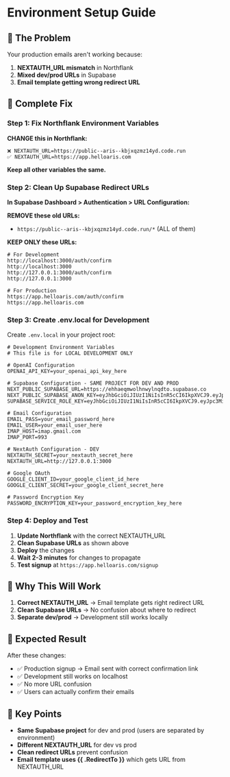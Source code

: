 # Environment Setup Guide

## 🎯 The Problem
Your production emails aren't working because:
1. **NEXTAUTH_URL mismatch** in Northflank
2. **Mixed dev/prod URLs** in Supabase
3. **Email template getting wrong redirect URL**

## 🔧 Complete Fix

### Step 1: Fix Northflank Environment Variables

**CHANGE this in Northflank:**
```
❌ NEXTAUTH_URL=https://public--aris--kbjxqzmz14yd.code.run
✅ NEXTAUTH_URL=https://app.helloaris.com
```

**Keep all other variables the same.**

### Step 2: Clean Up Supabase Redirect URLs

**In Supabase Dashboard > Authentication > URL Configuration:**

**REMOVE these old URLs:**
- `https://public--aris--kbjxqzmz14yd.code.run/*` (ALL of them)

**KEEP ONLY these URLs:**
```
# For Development
http://localhost:3000/auth/confirm
http://localhost:3000
http://127.0.0.1:3000/auth/confirm
http://127.0.0.1:3000

# For Production  
https://app.helloaris.com/auth/confirm
https://app.helloaris.com
```

### Step 3: Create .env.local for Development

Create `.env.local` in your project root:

```env
# Development Environment Variables
# This file is for LOCAL DEVELOPMENT ONLY

# OpenAI Configuration
OPENAI_API_KEY=your_openai_api_key_here

# Supabase Configuration - SAME PROJECT FOR DEV AND PROD
NEXT_PUBLIC_SUPABASE_URL=https://ehhaeqmwolhnwylnqdto.supabase.co
NEXT_PUBLIC_SUPABASE_ANON_KEY=eyJhbGciOiJIUzI1NiIsInR5cCI6IkpXVCJ9.eyJpc3MiOiJzdXBhYmFzZSIsInJlZiI6ImVoaGFlcW13b2xobnd5bG5xZHRvIiwicm9sZSI6ImFub24iLCJpYXQiOjE3NDk1NDYzMDYsImV4cCI6MjA2NTEyMjMwNn0.NTEF0Gm7vIfHUMTnKrX9I4vcFyR6Faur6VOrKmcXQFM
SUPABASE_SERVICE_ROLE_KEY=eyJhbGciOiJIUzI1NiIsInR5cCI6IkpXVCJ9.eyJpc3MiOiJzdXBhYmFzZSIsInJlZiI6ImVoaGFlcW13b2xobnd5bG5xZHRvIiwicm9sZSI6InNlcnZpY2Vfcm9sZSIsImlhdCI6MTc0OTU0NjMwNiwiZXhwIjoyMDY1MTIyMzA2fQ.9w93pq4uAv3Qe2v44_cD6eDDrZilsxX1WjBjJ6dDUyA

# Email Configuration
EMAIL_PASS=your_email_password_here
EMAIL_USER=your_email_user_here
IMAP_HOST=imap.gmail.com
IMAP_PORT=993

# NextAuth Configuration - DEV
NEXTAUTH_SECRET=your_nextauth_secret_here
NEXTAUTH_URL=http://127.0.0.1:3000

# Google OAuth
GOOGLE_CLIENT_ID=your_google_client_id_here
GOOGLE_CLIENT_SECRET=your_google_client_secret_here

# Password Encryption Key
PASSWORD_ENCRYPTION_KEY=your_password_encryption_key_here
```

### Step 4: Deploy and Test

1. **Update Northflank** with the correct NEXTAUTH_URL
2. **Clean Supabase URLs** as shown above
3. **Deploy** the changes
4. **Wait 2-3 minutes** for changes to propagate
5. **Test signup** at `https://app.helloaris.com/signup`

## 🎯 Why This Will Work

1. **Correct NEXTAUTH_URL** → Email template gets right redirect URL
2. **Clean Supabase URLs** → No confusion about where to redirect
3. **Separate dev/prod** → Development still works locally

## 🚀 Expected Result

After these changes:
- ✅ Production signup → Email sent with correct confirmation link
- ✅ Development still works on localhost
- ✅ No more URL confusion
- ✅ Users can actually confirm their emails

## 📝 Key Points

- **Same Supabase project** for dev and prod (users are separated by environment)
- **Different NEXTAUTH_URL** for dev vs prod
- **Clean redirect URLs** prevent confusion
- **Email template uses {{ .RedirectTo }}** which gets URL from NEXTAUTH_URL 